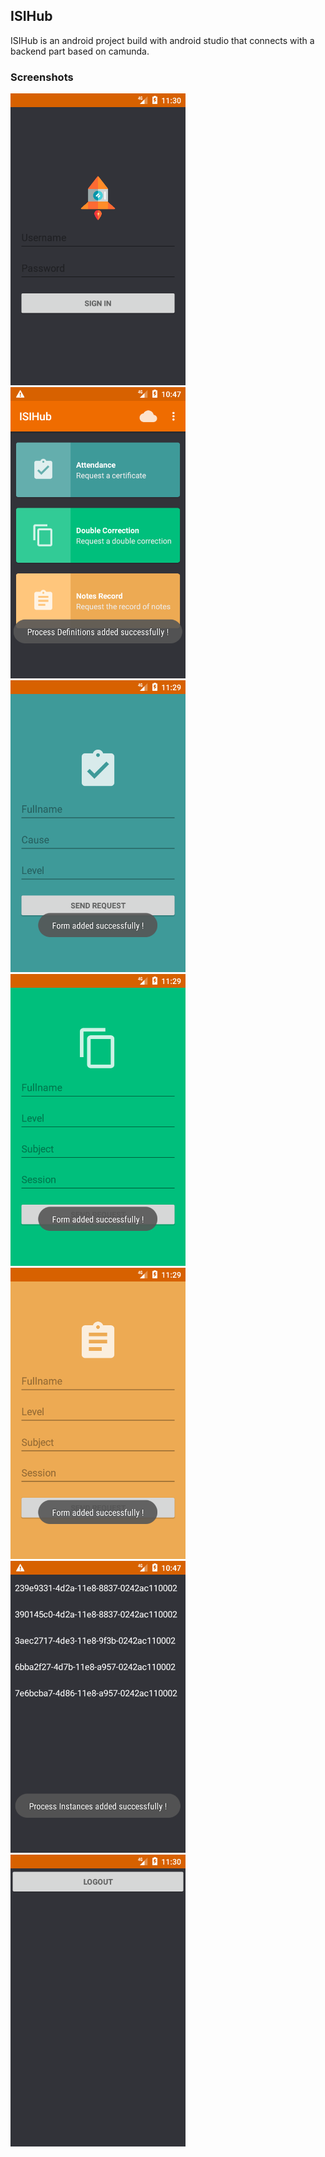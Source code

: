 ## ISIHub
ISIHub is an android project build with android studio that connects with a backend part based on camunda.
### Screenshots
<div>
        <img src="https://raw.githubusercontent.com/sayfessyd/isihub/master/screenshots/Screenshot_1525602612.png" width="280">
        <img src="https://raw.githubusercontent.com/sayfessyd/isihub/master/screenshots/Screenshot_1525297645.png" width="280">
        <img src="https://raw.githubusercontent.com/sayfessyd/isihub/master/screenshots/Screenshot_1525602588.png" width="280">
        <img src="https://raw.githubusercontent.com/sayfessyd/isihub/master/screenshots/Screenshot_1525602593.png" width="280">
        <img src="https://raw.githubusercontent.com/sayfessyd/isihub/master/screenshots/Screenshot_1525602596.png" width="280">
        <img src="https://raw.githubusercontent.com/sayfessyd/isihub/master/screenshots/Screenshot_1525297656.png" width="280">
        <img src="https://raw.githubusercontent.com/sayfessyd/isihub/master/screenshots/Screenshot_1525602604.png" width="280">
</div>


